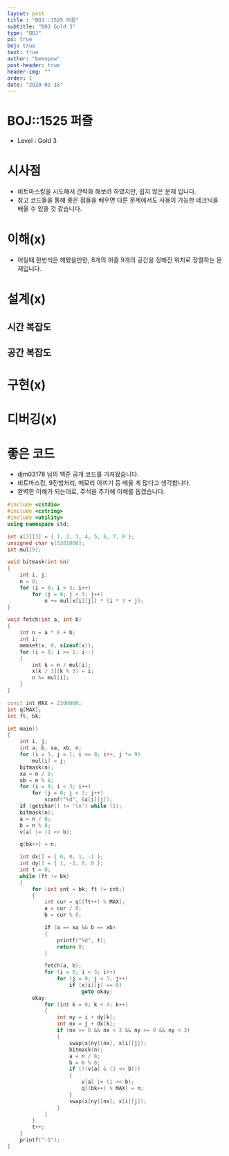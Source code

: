 ```yaml
---
layout: post
title : "BOJ::1525 퍼즐"
subtitle: "BOJ Gold 3"
type: "BOJ"
ps: true
boj: true
text: true
author: "beenpow"
post-header: true
header-img: ""
order: 1
date: "2020-01-16"
---
```


# BOJ::1525 퍼즐
[BOJ]:<https://www.acmicpc.net/problem/1525>
- Level : Gold 3

# 시사점

- 비트마스킹을 시도해서 간략화 해보려 하였지만, 쉽지 않은 문제 입니다.
- 참고 코드들을 통해 좋은 점들을 배우면 다른 문제에서도 사용이 가능한 테크닉을 배울 수 있을 것
  같습니다.

# 이해(x)

- 어릴때 한번씩은 해봤을만한, 8개의 퍼즐 9개의 공간을 정해진 위치로 정렬하는 문제입니다.

# 설계(x)

## 시간 복잡도

## 공간 복잡도

# 구현(x)

# 디버깅(x)

# 좋은 코드

- djm03178 님의 백준 공개 코드를 가져왔습니다.
- 비트마스킹, 9진법처리, 메모리 아끼기 등 배울 게 많다고 생각합니다.
- 완벽한 이해가 되는대로, 주석을 추가해 이해를 돕겠습니다.

```cpp
#include <cstdio>
#include <cstring>
#include <utility>
using namespace std;

int x[3][3] = { 1, 2, 3, 4, 5, 6, 7, 8 };
unsigned char v[5381000];
int mul[9];

void bitmask(int &n)
{
    int i, j;
    n = 0;
    for (i = 0; i < 3; i++)
        for (j = 0; j < 3; j++)
            n += mul[x[i][j]] * (i * 3 + j);
}

void fetch(int a, int b)
{
    int n = a * 8 + b;
    int i;
    memset(x, 0, sizeof(x));
    for (i = 8; i >= 1; i--)
    {
        int k = n / mul[i];
        x[k / 3][k % 3] = i;
        n %= mul[i];
    }
}

const int MAX = 2300000;
int q[MAX];
int ft, bk;

int main()
{
    int i, j;
    int a, b, xa, xb, n;
    for (i = 1, j = 1; i <= 8; i++, j *= 9)
        mul[i] = j;
    bitmask(n);
    xa = n / 8;
    xb = n % 8;
    for (i = 0; i < 3; i++)
        for (j = 0; j < 3; j++)
            scanf("%d", &x[i][j]);
    if (getchar() != '\n') while (1);
    bitmask(n);
    a = n / 8;
    b = n % 8;
    v[a] |= (1 << b);

    q[bk++] = n;

    int dx[] = { 0, 0, 1, -1 };
    int dy[] = { 1, -1, 0, 0 };
    int t = 0;
    while (ft != bk)
    {
        for (int cnt = bk; ft != cnt;)
        {
            int cur = q[(ft++) % MAX];
            a = cur / 8;
            b = cur % 8;

            if (a == xa && b == xb)
            {
                printf("%d", t);
                return 0;
            }

            fetch(a, b);
            for (i = 0; i < 3; i++)
                for (j = 0; j < 3; j++)
                    if (x[i][j] == 0)
                        goto okay;
        okay:
            for (int k = 0; k < 4; k++)
            {
                int ny = i + dy[k];
                int nx = j + dx[k];
                if (nx >= 0 && nx < 3 && ny >= 0 && ny < 3)
                {
                    swap(x[ny][nx], x[i][j]);
                    bitmask(n);
                    a = n / 8;
                    b = n % 8;
                    if (!(v[a] & (1 << b)))
                    {
                        v[a] |= (1 << b);
                        q[(bk++) % MAX] = n;
                    }
                    swap(x[ny][nx], x[i][j]);
                }
            }
        }
        t++;
    }
    printf("-1");
}

```
